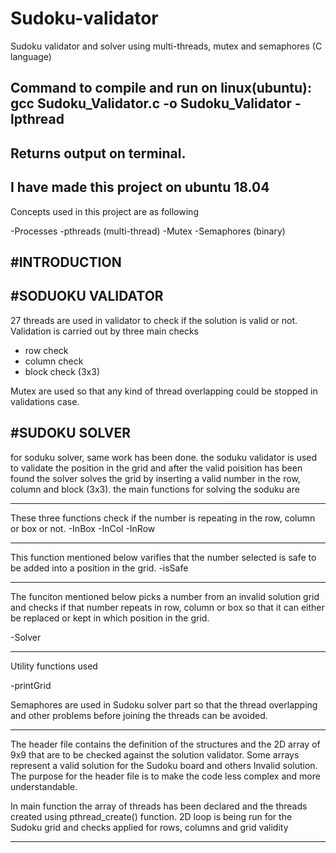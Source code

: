 # Sudoku-validator
Sudoku validator and solver using multi-threads, mutex and semaphores (C language)


Command to compile and run on linux(ubuntu): gcc Sudoku_Validator.c -o Sudoku_Validator -lpthread
---
Returns output on terminal.
---
I have made this project on ubuntu 18.04
---

Concepts used in this project are as following

-Processes
-pthreads (multi-thread)
-Mutex 
-Semaphores (binary)



#INTRODUCTION
--------------

#SODUOKU VALIDATOR
------------------
27 threads are used in validator to check if the solution is valid or not. Validation is carried out by three main checks
- row check
- column check
- block check (3x3)

Mutex are used so that any kind of thread overlapping could be stopped in validations case. 


#SUDOKU SOLVER
------------------
for soduku solver, same work has been done. the soduku validator is used to validate the position in the grid and after the valid poisition has been found the solver solves the grid by inserting a valid number in the row, column and block (3x3).
the main functions for solving the soduku are

--------------------------------------
These three functions check if the number is repeating in the row, column or box or not.
-InBox
-InCol
-InRow 

--------------------------------------
This function mentioned below varifies that the number selected is safe to be added into a position in the grid.
-isSafe

--------------------------------------
The funciton mentioned below picks a number from an invalid solution grid and checks if that number repeats in row, column or box so that it can either be replaced or kept in which position in the grid.

-Solver

---------------------------------------
Utility functions used

-printGrid


Semaphores are used in Sudoku solver part so that the thread overlapping and other problems before joining the threads can be avoided.

-------------------------

The header file contains the definition of the structures and the 2D array of 9x9 that are to be checked against the solution validator. 
Some arrays represent a valid solution for the Sudoku board and others Invalid solution. The purpose for the header file is to make
the code less complex and more understandable.

In main function the array of threads has been declared and the threads created using pthread_create() function. 2D loop is being run 
for the Sudoku grid and checks applied for rows, columns and grid validity

----------------------

